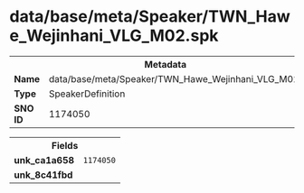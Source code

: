 <h1>data/base/meta/Speaker/TWN_Hawe_Wejinhani_VLG_M02.spk</h1><table><tr><th colspan="100%">Metadata</th></tr><tr><td><b>Name</b></td><td>data/base/meta/Speaker/TWN_Hawe_Wejinhani_VLG_M02.spk</td></tr><tr><td><b>Type</b></td><td>SpeakerDefinition</td></tr><tr><td><b>SNO ID</b></td><td>1174050</td></tr></table>

<table><tr><th colspan="100%">Fields</th></tr><tr><td><b>unk_ca1a658</b></td><td><code>1174050</code></td></tr><tr><td><b>unk_8c41fbd</b></td><td></td></tr></table>

